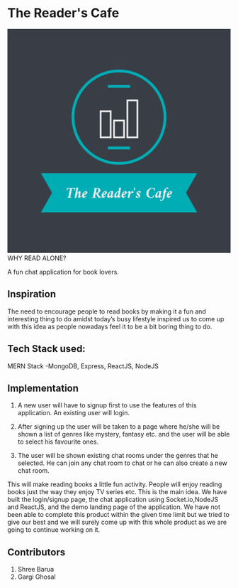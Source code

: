 # The Reader's Cafe

![The Reader's Cafe](logo.png)
WHY READ ALONE?

A fun chat application for book lovers.

## Inspiration

The need to encourage people to read books by making it a fun and interesting thing to do amidst today’s busy lifestyle inspired us to come up with this idea as people nowadays feel it to be a bit boring thing to do.

## Tech Stack used:

MERN Stack
-MongoDB, Express, ReactJS, NodeJS

## Implementation

1. A new user will have to signup first to use the features of this application. An existing user will login.

2. After signing up the user will be taken to a page where he/she will be shown a list of genres like mystery, fantasy etc. and the user will be able to select his favourite ones.

3. The user will be shown existing chat rooms under the genres that he selected. He can join any chat room to chat or he can also create a new chat room.

This will make reading books a little fun activity. People will enjoy reading books just the way they enjoy TV series etc.
This is the main idea.
We have built the login/signup page, the chat application using Socket.io,NodeJS and ReactJS, and the demo landing page of the application.
We have not been able to complete this product within the given time limit but we tried to give our best and we will surely come up with this whole product as we are going to continue working on it.

## Contributors

1. Shree Barua
2. Gargi Ghosal
